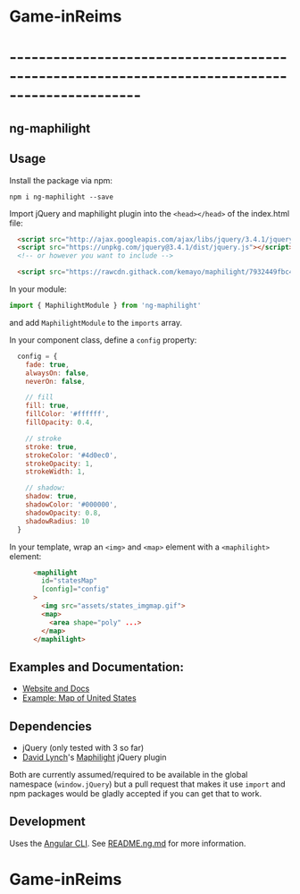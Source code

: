 # Game-inReims




# ----------------------------------------------------------------------------------------------
## ng-maphilight

## Usage

Install the package via npm:
```
npm i ng-maphilight --save
```

Import jQuery and maphilight plugin into the `<head></head>` of the index.html file:

```html
  <script src="http://ajax.googleapis.com/ajax/libs/jquery/3.4.1/jquery.min.js"></script>
  <script src="https://unpkg.com/jquery@3.4.1/dist/jquery.js"></script>
  <!-- or however you want to include -->

  <script src="https://rawcdn.githack.com/kemayo/maphilight/7932449fbc49c7767fbd72a807110c632c11ee95/jquery.maphilight.js"></script>
```

In your module:
```js
import { MaphilightModule } from 'ng-maphilight'
```
and add `MaphilightModule` to the `imports` array.

In your component class, define a `config` property:
```js
  config = {
    fade: true,
    alwaysOn: false,
    neverOn: false,

    // fill
    fill: true,
    fillColor: '#ffffff',
    fillOpacity: 0.4,

    // stroke
    stroke: true,
    strokeColor: '#4d0ec0',
    strokeOpacity: 1,
    strokeWidth: 1,

    // shadow:
    shadow: true,
    shadowColor: '#000000',
    shadowOpacity: 0.8,
    shadowRadius: 10
  }
```

In your template, wrap an `<img>` and `<map>` element with a `<maphilight>` element:
```html
      <maphilight
        id="statesMap"
        [config]="config"
      >
        <img src="assets/states_imgmap.gif">
        <map>
          <area shape="poly" ...>
        </map>
      </maphilight>
```


## Examples and Documentation:
- [Website and Docs](http://tylerrick.github.io/ng-maphilight/)
- [Example: Map of United States](http://tylerrick.github.io/ng-maphilight/#/Example2)

## Dependencies
- jQuery (only tested with 3 so far)
- [David Lynch](https://github.com/kemayo)'s [Maphilight](https://github.com/kemayo/maphilight) jQuery plugin

Both are currently assumed/required to be available in the global namespace (`window.jQuery`) but a
pull request that makes it use `import` and npm packages would be gladly accepted if you can get
that to work.

## Development

Uses the [Angular CLI](https://github.com/angular/angular-cli). See [README.ng.md](README.ng.md) for more information.

# Game-inReims
